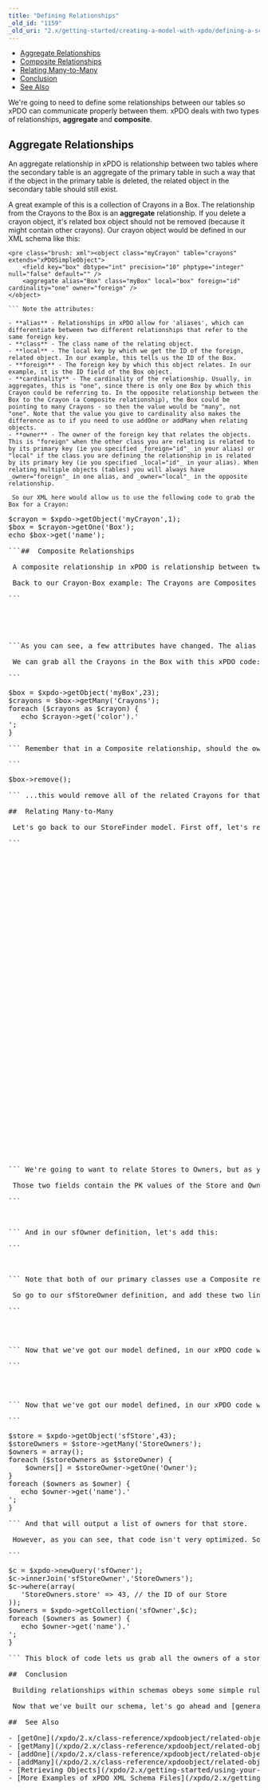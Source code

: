 ```yaml
---
title: "Defining Relationships"
_old_id: "1159"
_old_uri: "2.x/getting-started/creating-a-model-with-xpdo/defining-a-schema/defining-relationships"
---
```


- [Aggregate Relationships](#DefiningRelationships-AggregateRelationships)
- [Composite Relationships](#DefiningRelationships-CompositeRelationships)
- [Relating Many-to-Many](#DefiningRelationships-RelatingManytoMany)
- [Conclusion](#DefiningRelationships-Conclusion)
- [See Also](#DefiningRelationships-SeeAlso)



 We're going to need to define some relationships between our tables so xPDO can communicate properly between them. xPDO deals with two types of relationships, **aggregate** and **composite**.

##  Aggregate Relationships 

 An aggregate relationship in xPDO is relationship between two tables where the secondary table is an aggregate of the primary table in such a way that if the object in the primary table is deleted, the related object in the secondary table should still exist.

 A great example of this is a collection of Crayons in a Box. The relationship from the Crayons to the Box is an **aggregate** relationship. If you delete a crayon object, it's related box object should not be removed (because it might contain other crayons). Our crayon object would be defined in our XML schema like this:

```
<pre class="brush: xml"><object class="myCrayon" table="crayons" extends="xPDOSimpleObject">
    <field key="box" dbtype="int" precision="10" phptype="integer" null="false" default="" />
    <aggregate alias="Box" class="myBox" local="box" foreign="id" cardinality="one" owner="foreign" />
</object>

``` Note the attributes:

- **alias** - Relationships in xPDO allow for 'aliases', which can differentiate between two different relationships that refer to the same foreign key.
- **class** - The class name of the relating object.
- **local** - The local key by which we get the ID of the foreign, related object. In our example, this tells us the ID of the Box.
- **foreign** - The foreign key by which this object relates. In our example, it is the ID field of the Box object.
- **cardinality** - The cardinality of the relationship. Usually, in aggregates, this is "one", since there is only one Box by which this Crayon could be referring to. In the opposite relationship between the Box to the Crayon (a Composite relationship), the Box could be pointing to many Crayons - so then the value would be "many", not "one". Note that the value you give to cardinality also makes the difference as to if you need to use addOne or addMany when relating objects.
- **owner** - The owner of the foreign key that relates the objects. This is "foreign" when the other class you are relating is related to by its primary key (ie you specified _foreign="id"_ in your alias) or "local" if the class you are defining the relationship in is related by its primary key (ie you specified _local="id"_ in your alias). When relating multiple objects (tables) you will always have _owner="foreign"_ in one alias, and _owner="local"_ in the opposite relationship.

 So our XML here would allow us to use the following code to grab the Box for a Crayon:

```
<pre class="brush: php">$crayon = $xpdo->getObject('myCrayon',1);
$box = $crayon->getOne('Box');
echo $box->get('name');

```##  Composite Relationships 

 A composite relationship in xPDO is relationship between two tables where the secondary table(s) are composites of the primary table in such a way that if the object in the primary table is deleted, the related object(s) in the secondary table(s) should be removed. If we delete a box, its related crayons should be removed as well.

 Back to our Crayon-Box example: The Crayons are Composites of the Box object. We'd define that in our XML schema as:

```
<pre class="brush: xml"><object class="myBox" table="boxes" extends="xPDOSimpleObject">
    <composite alias="Crayons" class="myCrayon" local="id" foreign="box" cardinality="many" owner="local" />
</object>

```As you can see, a few attributes have changed. The alias now is plural, since we could have any number of Crayons related to this Box. Also, the local attribute now points to the ID of this Box; the foreign attribute points to the foreign key 'box' in the Crayon object; the cardinality is now "many"; and finally, the owner of the key is now "local", since it is owned by the Box.

 We can grab all the Crayons in the Box with this xPDO code:

```
<pre class="brush: php">$box = $xpdo->getObject('myBox',23);
$crayons = $box->getMany('Crayons');
foreach ($crayons as $crayon) {
   echo $crayon->get('color').'<br />';
}

``` Remember that in a Composite relationship, should the owner of the relationship be removed, all the Composites will be removed. So, if we remove the Box object:

```
<pre class="brush: php">$box->remove();

``` ...this would remove all of the related Crayons for that Box. This can be useful to cascade removal of objects, making code simpler and easier to manage.

##  Relating Many-to-Many 

 Let's go back to our StoreFinder model. First off, let's review our schema so far:

```
<pre class="brush: php"><?xml version="1.0" encoding="UTF-8"?>
<model package="storefinder" baseClass="xPDOObject" platform="mysql" defaultEngine="MyISAM" phpdoc-package="storefinder" phpdoc-subpackage="model" version="1.1">
  <object class="sfStore" table="sfinder_stores" extends="xPDOSimpleObject">
    <field key="name" dbtype="varchar" precision="100" phptype="string" null="false" default="" index="index" />
    <field key="address" dbtype="varchar" precision="255" phptype="string" null="false" default="" />
    <field key="city" dbtype="varchar" precision="255" phptype="string" null="false" default="" />
    <field key="state" dbtype="varchar" precision="255" phptype="string" null="false" default="" />
    <field key="zip" dbtype="varchar" precision="10" phptype="string" null="false" default="0" index="index" />
    <field key="country" dbtype="varchar" precision="20" phptype="string" null="false" default="" />
    <field key="phone" dbtype="varchar" precision="20" phptype="string" null="false" default="" />
    <field key="fax" dbtype="varchar" precision="20" phptype="string" null="false" default="" />
    <field key="active" dbtype="int" precision="1" attributes="unsigned" phptype="integer" null="false" default="0" />
    <alias key="postalcode" field="zip" />
    <index alias="name" name="name" primary="false" unique="false" type="BTREE">
        <column key="name" length="" collation="A" null="false" />
    </index>
    <index alias="zip" name="zip" primary="false" unique="false" type="BTREE">
        <column key="zip" length="" collation="A" null="false" />
    </index>
  </object>
  <object class="sfOwner" table="sfinder_owners" extends="xPDOSimpleObject">
    <field key="name" dbtype="varchar" precision="100" phptype="string" null="false" default="" index="index" />
    <field key="email" dbtype="varchar" precision="255" phptype="string" null="false" default="" />
    <index alias="name" name="name" primary="false" unique="false" type="BTREE">
        <column key="name" length="" collation="A" null="false" />
    </index>
  </object>
  <object class="sfStoreOwner" table="sfinder_store_owners" extends="xPDOSimpleObject">
    <field key="store" dbtype="int" precision="10" attributes="unsigned" phptype="integer" null="false" default="0" index="index" />
    <field key="owner" dbtype="int" precision="10" attributes="unsigned" phptype="integer" null="false" default="0" index="index" />
    <index alias="store" name="store" primary="false" unique="false" type="BTREE">
        <column key="store" length="" collation="A" null="false" />
    </index>
    <index alias="owner" name="owner" primary="false" unique="false" type="BTREE">
        <column key="owner" length="" collation="A" null="false" />
    </index>
  </object>
</model>

``` We're going to want to relate Stores to Owners, but as you can see here, the relationship is "many-to-many" - an Owner can have multiple Stores, and a Store can have multiple Owners. So how do we handle this? Well, the best way is to create an intermediary table, which we'll call 'sfStoreOwner'. This table has only 3 fields - its ID, and 2 indexed fields that are 'store' and 'owner'.

 Those two fields contain the PK values of the Store and Owner it is relating. So let's add the relationships. In our sfStore definition, we want to add this line:

```
<pre class="brush: xml"><composite alias="StoreOwners" class="sfStoreOwner" local="id" foreign="store" cardinality="many" owner="local" />

``` And in our sfOwner definition, let's add this:

```
<pre class="brush: php"><composite alias="StoreOwners" class="sfStoreOwner" local="id" foreign="owner" cardinality="many" owner="local" />

``` Note that both of our primary classes use a Composite relationship. This is because if any of our Stores or Owners get deleted, we want to delete any connecting relationships between them.

 So go to our sfStoreOwner definition, and add these two lines:

```
<pre class="brush: xml"><aggregate alias="Store" class="sfStore" local="store" foreign="id" cardinality="one" owner="foreign" />
<aggregate alias="Owner" class="sfOwner" local="owner" foreign="id" cardinality="one" owner="foreign" />

``` Now that we've got our model defined, in our xPDO code we'll be able to do something like this:

```
<pre class="brush: php"><aggregate alias="Store" class="sfStore" local="store" foreign="id" cardinality="one" owner="foreign" />
<aggregate alias="Owner" class="sfOwner" local="owner" foreign="id" cardinality="one" owner="foreign" />

``` Now that we've got our model defined, in our xPDO code we'll be able to do something like this:

```
<pre class="brush: php">$store = $xpdo->getObject('sfStore',43);
$storeOwners = $store->getMany('StoreOwners');
$owners = array();
foreach ($storeOwners as $storeOwner) {
    $owners[] = $storeOwner->getOne('Owner');
}
foreach ($owners as $owner) {
   echo $owner->get('name').'<br />';
}

``` And that will output a list of owners for that store.

 However, as you can see, that code isn't very optimized. So we're going to optimize it a bit using $xpdo->newQuery:

```
<pre class="brush: php">$c = $xpdo->newQuery('sfOwner');
$c->innerJoin('sfStoreOwner','StoreOwners');
$c->where(array(
   'StoreOwners.store' => 43, // the ID of our Store
));
$owners = $xpdo->getCollection('sfOwner',$c);
foreach ($owners as $owner) {
   echo $owner->get('name').'<br />';
}

``` This block of code lets us grab all the owners of a store with only one query.

##  Conclusion 

 Building relationships within schemas obeys some simple rules, you just have to get familiar with which directions the relationships apply. If you require more examples of how to represent your database tables in the xPDO schema, have a look at [More Examples of xPDO XML Schema Files](/xpdo/2.x/getting-started/creating-a-model-with-xpdo/defining-a-schema/more-examples-of-xpdo-xml-schema-files "More Examples of xPDO XML Schema Files").

 Now that we've built our schema, let's go ahead and [generate the PHP classes and maps](/xpdo/2.x/getting-started/creating-a-model-with-xpdo/generating-the-model-code "Generating the Model Code").

##  See Also 

- [getOne](/xpdo/2.x/class-reference/xpdoobject/related-object-accessors/getone "getOne")
- [getMany](/xpdo/2.x/class-reference/xpdoobject/related-object-accessors/getmany "getMany")
- [addOne](/xpdo/2.x/class-reference/xpdoobject/related-object-accessors/addone "addOne")
- [addMany](/xpdo/2.x/class-reference/xpdoobject/related-object-accessors/addmany "addMany")
- [Retrieving Objects](/xpdo/2.x/getting-started/using-your-xpdo-model/retrieving-objects "Retrieving Objects")
- [More Examples of xPDO XML Schema Files](/xpdo/2.x/getting-started/creating-a-model-with-xpdo/defining-a-schema/more-examples-of-xpdo-xml-schema-files "More Examples of xPDO XML Schema Files")